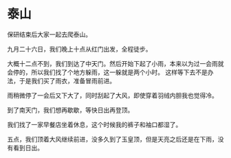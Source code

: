 # 泰山

保研结束后大家一起去爬泰山。

九月二十六日，我们晚上十点从红门出发，全程徒步。

大概十二点不到，我们到达了中天门。然后开始下起了小雨，本来以为过一会雨就会停的，所以我们找了个地方躲雨，这一躲就是两个小时。
这样等下去不是办法，于是我们买了雨衣，准备冒雨前进。

雨稍微停了一会后又下大了，同时刮起了大风，即使穿着羽绒内胆我也觉得冷。

到了南天门，我们想再歇歇，等快日出再登顶。

我们找了一家早餐店坐着休息，这个时候我的裤子和袖口都湿了。

五点，我们顶着大风继续前进，没多久到了玉皇顶，但是天亮之后还是在下雨，没有看到日出。
